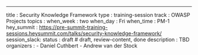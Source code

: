 ---
title        : Security Knowledge Framework
type         : training-session
track        : OWASP Projects
topics       : 
when_week    : two
when_day     : Fri
when_time    : PM-1
hey_summit   : https://pre-summit-training-sessions.heysummit.com/talks/security-knowledge-framework/
session_slack:
status       : draft           # draft, review-content, done
description  : TBD
organizers   : 
        - Daniel Cuthbert
        - Andrew van der Stock

<!--(add intro)

## WHY

(...)

## What

(...)

## Outcomes

(...)

## References

(...)


## Previous-->
